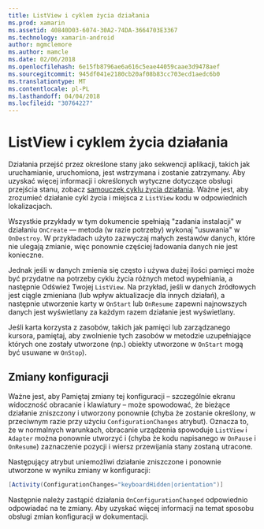 ```yaml
---
title: ListView i cyklem życia działania
ms.prod: xamarin
ms.assetid: 40840D03-6074-30A2-74DA-3664703E3367
ms.technology: xamarin-android
author: mgmclemore
ms.author: mamcle
ms.date: 02/06/2018
ms.openlocfilehash: 6e15fb8796ae6a616c5eae44059caae3d9478aef
ms.sourcegitcommit: 945df041e2180cb20af08b83cc703ecd1aedc6b0
ms.translationtype: MT
ms.contentlocale: pl-PL
ms.lasthandoff: 04/04/2018
ms.locfileid: "30764227"
---
```

# <a name="listview-and-the-activity-lifecycle"></a>ListView i cyklem życia działania

Działania przejść przez określone stany jako sekwencji aplikacji, takich jak uruchamianie, uruchomiona, jest wstrzymana i zostanie zatrzymany. Aby uzyskać więcej informacji i określonych wytyczne dotyczące obsługi przejścia stanu, zobacz [samouczek cyklu życia działania](~/android/app-fundamentals/activity-lifecycle/index.md).
Ważne jest, aby zrozumieć działanie cykl życia i miejsca z `ListView` kodu w odpowiednich lokalizacjach.

Wszystkie przykłady w tym dokumencie spełniają "zadania instalacji" w działaniu `OnCreate` — metoda (w razie potrzeby) wykonaj "usuwania" w `OnDestroy`. W przykładach użyto zazwyczaj małych zestawów danych, które nie ulegają zmianie, więc ponownie częściej ładowania danych nie jest konieczne.

Jednak jeśli w danych zmienia się często i używa dużej ilości pamięci może być przydatne na potrzeby cyklu życia różnych metod wypełniania, a następnie Odśwież Twojej `ListView`. Na przykład, jeśli w danych źródłowych jest ciągle zmieniana (lub wpływ aktualizacje dla innych działań), a następnie utworzenie karty w `OnStart` lub `OnResume` zapewni najnowszych danych jest wyświetlany za każdym razem działanie jest wyświetlany.

Jeśli karta korzysta z zasobów, takich jak pamięci lub zarządzanego kursora, pamiętaj, aby zwolnienie tych zasobów w metodzie uzupełniające których one zostały utworzone (np.) obiekty utworzone w `OnStart` mogą być usuwane w `OnStop`).


## <a name="configuration-changes"></a>Zmiany konfiguracji

Ważne jest, aby Pamiętaj zmiany tej konfiguracji &ndash; szczególnie ekranu widoczność obracanie i klawiatury &ndash; może spowodować, że bieżące działanie zniszczony i utworzony ponownie (chyba że zostanie określony, w przeciwnym razie przy użyciu `ConfigurationChanges` atrybut). Oznacza to, że w normalnych warunkach, obracanie urządzenia spowoduje `ListView` i `Adapter` można ponownie utworzyć i (chyba że kodu napisanego w `OnPause` i `OnResume`) zaznaczenie pozycji i wiersz przewijania stany zostaną utracone.

Następujący atrybut uniemożliwi działanie zniszczone i ponownie utworzone w wyniku zmiany w konfiguracji:

```csharp
[Activity(ConfigurationChanges="keyboardHidden|orientation")]
```

Następnie należy zastąpić działania `OnConfigurationChanged` odpowiednio odpowiadać na te zmiany. Aby uzyskać więcej informacji na temat sposobu obsługi zmian konfiguracji w dokumentacji.

